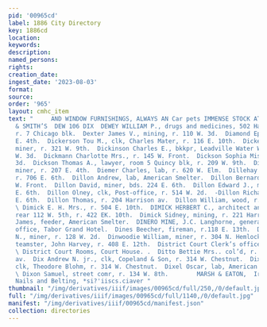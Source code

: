```yaml
---
pid: '00965cd'
label: 1886 City Directory
key: 1886cd
location: 
keywords: 
description: 
named_persons: 
rights: 
creation_date: 
ingest_date: '2023-08-03'
format: 
source: 
order: '965'
layout: cmhc_item
text: "     AND WINDOW FURNISHINGS, ALWAYS AN Car pets IMMENSE STOCK AT DANIELS, FISHER
  & SMITH’S  DEW 106 DIX  DEWEY WILLIAM P., drugs and medicines, 502 Harrison av,
  r. 7 Chicago blk.  Dexter James V., mining, r. 110 W. 3d.  Diamond Ephraim, r. 113
  E. 4th.  Dickerson Tou M., clk, Charles Mater, r. 116 E. 10th.  Dickey William W.,
  miner, r. 321 W. 9th.  Dickinson Charles E., bkkpr, Leadville Water Wks., r. 324
  W. 3d.  Dickmann Charlotte Mrs., r. 145 W. Front.  Dickson Sophia Miss, r. 313 E,
  3d.  Dickson Thomas A., lawyer, room 5 Quincy blk, r. 209 W. 9th.  Diehm, Frank,
  miner, r. 207 E. 4th.  Diemer Charles, lab, r. 620 W. Elm.  Dillehay William, miner,
  r. 706 E. 6th.  Dillon Andrew, lab, American Smelter.  Dillon Bernard, lab, r. 630
  W. Front.  Dillon David, miner, bds. 224 E. 6th.  Dillon Edward J., miner, r. 618
  E. 6th.  Dillon Olney, clk, Post-office, r. 514 W. 2d.  -Dillon Richard J., r. 618
  E. 6th.  Dillon Thomas, r. 204 Harrison av.  Dillon William, wood, r. 515 N. Pine.
  \ Dimick E. H. Mrs., r. 504 E. 10th.  DIMICK HERBERT C., architect and builder,
  rear 112 W. 5th, r. 422 EK. 10th.  Dimick Sidney, mining, r. 221 Harrison av.  Dinan
  James, feeder, American Smelter.  DINERO MINE, J.C. Langhorne, general manager,
  office, Tabor Grand Hotel.  Dines Beecher, fireman, r.118 E. 13th.  Dinneen John
  N., miner, r. 128 W. 2d.  Dinwoodie William, miner, r. 304 N. Hemlock.  Dion Dolor,
  teamster, John Harvey, r. 408 E. 12th.  District Court Clerk’s office, Court House.
  \ District Court Rooms, Court House. .  Ditto Bettie Mrs.. col’d, r. 113 S. Harrison
  av.  Dix Andrew N. jr., clk, Copeland & Son, r. 314 W. Chestnut.  Dix Christopher,
  clk, Theodore Blohm, r. 314 W. Chestnut.  Dixel Oscar, lab, American Smelter. :
  \ Dixon Samuel, street comr, r. 134 W. 8th.        MARSH & EATON,  Iron, Steel,
  Nails and Belting, *si?'iiscs.ciaver "
thumbnail: "/img/derivatives/iiif/images/00965cd/full/250,/0/default.jpg"
full: "/img/derivatives/iiif/images/00965cd/full/1140,/0/default.jpg"
manifest: "/img/derivatives/iiif/00965cd/manifest.json"
collection: directories
---
```

